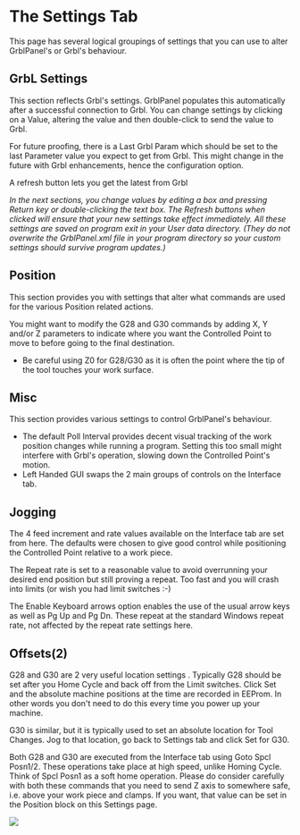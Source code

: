 # The Settings Tab

This page has several logical groupings of settings that you can use to alter GrblPanel's or Grbl's behaviour.

## GrbL Settings
This section reflects Grbl's settings. GrblPanel populates this automatically after a successful connection to Grbl. You can change settings by clicking on a Value, altering the value and then double-click to send the value to Grbl.

For future proofing, there is a Last Grbl Param which should be set to the last Parameter value you expect to get from Grbl. This might change in the future with Grbl enhancements, hence the configuration option.

A refresh button lets you get the latest from Grbl

_In the next sections, you change values by editing a box and pressing Return key or double-clicking the text box. The Refresh buttons when clicked will ensure that your new settings take effect immediately. All these settings are saved on program exit in your User data directory. (They do not overwrite the GrblPanel.xml file in your program directory so your custom settings should survive program updates.)_

## Position

This section provides you with settings that alter what commands are used for the various Position related actions. 

You might want to modify the G28 and G30 commands by adding X, Y and/or Z parameters to indicate where you want the Controlled Point to move to before going to the final destination. 
* Be careful using Z0 for G28/G30 as it is often the point where the tip of the tool touches your work surface.

## Misc
This section provides various settings to control GrblPanel's behaviour.
* The default Poll Interval provides decent visual tracking of the work position changes while running a program. Setting this too small might interfere with Grbl's operation, slowing down the Controlled Point's motion.
* Left Handed GUI swaps the 2 main groups of controls on the Interface tab.

## Jogging
The 4 feed increment and rate values available on the Interface tab are set from here. The defaults were chosen to give good control while positioning the Controlled Point relative to a work piece.

The Repeat rate is set to a reasonable value to avoid overrunning your desired end position but still proving a repeat. Too fast and you will crash into limits (or wish you had limit switches :-)

The Enable Keyboard arrows option enables the use of the usual arrow keys as well as Pg Up and Pg Dn. These repeat at the standard Windows repeat rate, not affected by the repeat rate settings here.

## Offsets(2)

G28 and G30 are 2 very useful location settings . Typically G28 should be set after you Home Cycle and back off from the Limit switches. Click Set and the absolute machine positions at the time are recorded in EEProm. In other words you don't need to do this every time you power up your machine.

G30 is similar, but it is typically used to set an absolute location for Tool Changes. Jog to that location, go back to Settings tab and click Set for G30.

Both G28 and G30 are executed from the Interface tab using Goto Spcl Posn1/2. These operations take place at high speed, unlike Homing Cycle. Think of Spcl Posn1 as a soft home operation. Please do consider carefully with both these commands that you need to send Z axis to somewhere safe, i.e. above your work piece and clamps. If you want, that value can be set in the Position block on this Settings page.


![](https://github.com/gerritv/Grbl-Panel/blob/master/GrblPanelSettings.JPG)